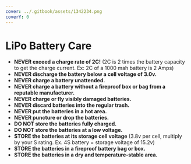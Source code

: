 ```yaml
---
cover: ../.gitbook/assets/1342234.png
coverY: 0
---
```


# LiPo Battery Care







* **NEVER exceed a charge rate of 2C!** (2C is 2 times the battery capacity to get the charge current. Ex: 2C of a 1000 mah battery is 2 Amps)
* **NEVER discharge the battery below a cell voltage of 3.0v.**
* **NEVER charge a battery unattended.**
* **NEVER charge a battery without a fireproof box or bag from a reputable manufacturer.**
* **NEVER charge or fly visibly damaged batteries.**
* **NEVER discard batteries into the regular trash.**
* **NEVER put the batteries in a hot area.**
* **NEVER puncture or drop the batteries.**
* **DO NOT store the batteries fully charged.**
* **DO NOT store the batteries at a low voltage.**
* **STORE the batteries at its storage cell voltage** (3.8v per cell, multiply by your S rating. Ex. 4S battery = storage voltage of 15.2v)
* **STORE the batteries in a fireproof battery bag or box.**
* **STORE the batteries in a dry and temperature-stable area.**
